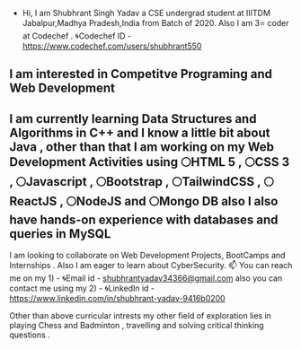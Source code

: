 - Hi, I am Shubhrant Singh Yadav a CSE undergrad student at IIITDM Jabalpur,Madhya Pradesh,India from Batch of 2020. Also I am 3⭐ coder at Codechef . 
        🌀Codechef ID - https://www.codechef.com/users/shubhrant550

 I am interested in Competitve Programing and Web Development 
- 
 I am currently learning Data Structures and Algorithms in C++ and I know a little bit about Java , other than that I am working on my Web Development Activities using 🌕HTML 5 ,       🌕CSS 3 , 🌕Javascript , 🌕Bootstrap , 🌕TailwindCSS , 🌕ReactJS , 🌕NodeJS and 🌕Mongo DB also I also have hands-on experience with databases and queries in MySQL 
- 
 I am looking to collaborate on Web Development Projects, BootCamps and Internships . Also I am eager to learn about CyberSecurity.
📫 You can reach me on my 1) - 🌀Email id - shubhrantyadav34366@gmail.com also you can contact me using my 
                           2) - 🌀LinkedIn id - https://www.linkedin.com/in/shubhrant-yadav-9416b0200
                           
Other than above curricular intrests my other field of exploration lies in playing Chess and Badminton , travelling and solving critical thinking questions . 

<!---
Shubhrant05/Shubhrant05 is a ✨ special ✨ repository because its `README.md` (this file) appears on your GitHub profile.
You can click the Preview link to take a look at your changes.
--->
